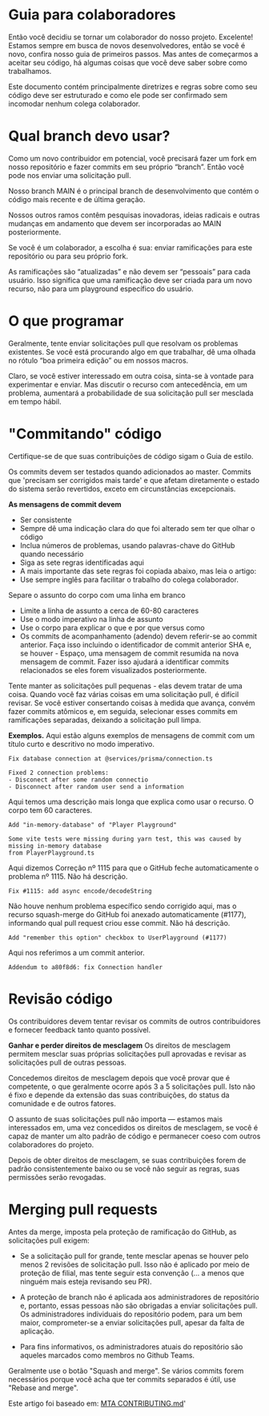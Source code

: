 # Guia para colaboradores
Então você decidiu se tornar um colaborador do nosso projeto. Excelente!
Estamos sempre em busca de novos desenvolvedores, então se você é novo, confira nosso guia de primeiros passos.
Mas antes de começarmos a aceitar seu código, há algumas coisas que você deve saber sobre como trabalhamos.

Este documento contém principalmente diretrizes e regras sobre como seu código deve ser estruturado e como ele pode ser confirmado sem incomodar nenhum colega colaborador.


# Qual branch devo usar?
Como um novo contribuidor em potencial, você precisará fazer um fork em nosso repositório e fazer commits em seu próprio “branch”. Então você pode nos enviar uma solicitação pull.

Nosso branch MAIN é o principal branch de desenvolvimento que contém o código mais recente e de última geração.

Nossos outros ramos contêm pesquisas inovadoras, ideias radicais e outras mudanças em andamento que devem ser incorporadas ao MAIN posteriormente.

Se você é um colaborador, a escolha é sua: enviar ramificações para este repositório ou para seu próprio fork.

As ramificações são “atualizadas” e não devem ser “pessoais” para cada usuário. Isso significa que uma ramificação deve ser criada para um novo recurso, não para um playground específico do usuário.


# O que programar
Geralmente, tente enviar solicitações pull que resolvam os problemas existentes.
Se você está procurando algo em que trabalhar, dê uma olhada no rótulo “boa primeira edição” ou em nossos macros.

Claro, se você estiver interessado em outra coisa, sinta-se à vontade para experimentar e enviar. Mas discutir o recurso com antecedência, em um problema, aumentará a probabilidade de sua solicitação pull ser mesclada em tempo hábil.


# "Commitando" código
Certifique-se de que suas contribuições de código sigam o Guia de estilo.

Os commits devem ser testados quando adicionados ao master. Commits que 'precisam ser corrigidos mais tarde' e que afetam diretamente o estado do sistema serão revertidos, exceto em circunstâncias excepcionais.

**As mensagens de commit devem**

- Ser consistente
- Sempre dê uma indicação clara do que foi alterado sem ter que olhar o código
- Inclua números de problemas, usando palavras-chave do GitHub quando necessário
- Siga as sete regras identificadas aqui
- A mais importante das sete regras foi copiada abaixo, mas leia o artigo:
- Use sempre inglês para facilitar o trabalho do colega colaborador.

Separe o assunto do corpo com uma linha em branco
- Limite a linha de assunto a cerca de 60-80 caracteres
- Use o modo imperativo na linha de assunto
- Use o corpo para explicar o que e por que versus como
- Os commits de acompanhamento (adendo) devem referir-se ao commit anterior. Faça isso incluindo o identificador de commit anterior SHA e, se houver - Espaço, uma mensagem de commit resumida na nova mensagem de commit. Fazer isso ajudará a identificar commits relacionados se eles forem visualizados posteriormente.

Tente manter as solicitações pull pequenas - elas devem tratar de uma coisa. Quando você faz várias coisas em uma solicitação pull, é difícil revisar. Se você estiver consertando coisas à medida que avança, convém fazer commits atômicos e, em seguida, selecionar esses commits em ramificações separadas, deixando a solicitação pull limpa.


**Exemplos.** Aqui estão alguns exemplos de mensagens de commit com um título curto e descritivo no modo imperativo.
```
Fix database connection at @services/prisma/connection.ts

Fixed 2 connection problems:
- Disconect after some random connectio
- Disconnect after random user send a information
```

Aqui temos uma descrição mais longa que explica como usar o recurso. O corpo tem 60 caracteres.
```
Add "in-memory-database" of "Player Playground"

Some vite tests were missing during yarn test, this was caused by missing in-memory database
from PlayerPlayground.ts
```

Aqui dizemos Correção nº 1115 para que o GitHub feche automaticamente o problema nº 1115. Não há descrição.
```
Fix #1115: add async encode/decodeString
```

Não houve nenhum problema específico sendo corrigido aqui, mas o recurso squash-merge do GitHub foi anexado automaticamente (#1177), informando qual pull request criou esse commit. Não há descrição.
```
Add "remember this option" checkbox to UserPlayground (#1177)
```

Aqui nos referimos a um commit anterior.
```
Addendum to a80f8d6: fix Connection handler
```

# Revisão código
Os contribuidores devem tentar revisar os commits de outros contribuidores e fornecer feedback tanto quanto possível.

**Ganhar e perder direitos de mesclagem**
Os direitos de mesclagem permitem mesclar suas próprias solicitações pull aprovadas e revisar as solicitações pull de outras pessoas.

Concedemos direitos de mesclagem depois que você provar que é competente, o que geralmente ocorre após 3 a 5 solicitações pull. Isto não é fixo e depende da extensão das suas contribuições, do status da comunidade e de outros fatores.

O assunto de suas solicitações pull não importa — estamos mais interessados em, uma vez concedidos os direitos de mesclagem, se você é capaz de manter um alto padrão de código e permanecer coeso com outros colaboradores do projeto.

Depois de obter direitos de mesclagem, se suas contribuições forem de padrão consistentemente baixo ou se você não seguir as regras, suas permissões serão revogadas.

# Merging pull requests
Antes da merge, imposta pela proteção de ramificação do GitHub, as solicitações pull exigem:

- Se a solicitação pull for grande, tente mesclar apenas se houver pelo menos 2 revisões de solicitação pull. Isso não é aplicado por meio de proteção de filial, mas tente seguir esta convenção (... a menos que ninguém mais esteja revisando seu PR).

- A proteção de branch não é aplicada aos administradores de repositório e, portanto, essas pessoas não são obrigadas a enviar solicitações pull. Os administradores individuais do repositório podem, para um bem maior, comprometer-se a enviar solicitações pull, apesar da falta de aplicação.

- Para fins informativos, os administradores atuais do repositório são aqueles marcados como membros no Github Teams.

Geralmente use o botão "Squash and merge". Se vários commits forem necessários porque você acha que ter commits separados é útil, use "Rebase and merge".



Este artigo foi baseado em: [MTA CONTRIBUTING.md](https://github.com/multitheftauto/mtasa-blue/blob/master/CONTRIBUTING.md)'